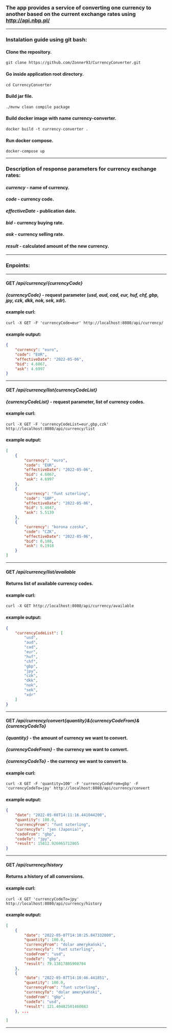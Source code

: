 ### The app provides a service of converting one currency to another based on the current exchange rates using http://api.nbp.pl/
---
### Instalation guide using git bash:
#### Clone the repository.
```
git clone https://github.com/Zonner93/CurrencyConverter.git
```
#### Go inside application root directory.
```
cd CurrencyConverter
```
#### Build jar file.
```
./mvnw clean compile package
```
#### Build docker image with name currency-converter.
```
docker build -t currency-converter .
```
#### Run docker compose.
```
docker-compose up

```
---
### Description of response parameters for currency exchange rates:
#### *currency* - name of currency.
#### *code* - currency code.
#### *effectiveDate* - publication date.
#### *bid* - currency buying rate.
#### *ask* - currency selling rate.
#### *result* - calculated amount of the new currency.
---
### Enpoints:
---
#### GET */api/currency/{currencyCode}*
#### *{currencyCode}* - request parameter (*usd, aud, cad, eur, huf, chf, gbp, jpy, czk, dkk, nok, sek, xdr*).
#### example curl:
```
curl -X GET -F 'currencyCode=eur' http://localhost:8080/api/currency/
```
#### example output:
```json
{
    "currency": "euro",
    "code": "EUR",
    "effectiveDate": "2022-05-06",
    "bid": 4.6067,
    "ask": 4.6997
}
```
---
#### GET */api/currency/list{currencyCodeList}*
#### *{currencyCodeList}* - request parameter, list of currency codes.
#### example curl:
```
curl -X GET -F 'currencyCodeList=eur,gbp,czk' http://localhost:8080/api/currency/list
```
#### example output:
```json
[
    {
        "currency": "euro",
        "code": "EUR",
        "effectiveDate": "2022-05-06",
        "bid": 4.6067,
        "ask": 4.6997
    },
    {
        "currency": "funt szterling",
        "code": "GBP",
        "effectiveDate": "2022-05-06",
        "bid": 5.4047,
        "ask": 5.5139
    },
    {
        "currency": "korona czeska",
        "code": "CZK",
        "effectiveDate": "2022-05-06",
        "bid": 0.188,
        "ask": 0.1918
    }
]
```
---
#### GET */api/currency/list/available*
#### Returns list of available currency codes.
#### example curl:
```
curl -X GET http://localhost:8080/api/currency/available
```
#### example output:
```json
{
    "currencyCodeList": [
        "usd",
        "aud",
        "cad",
        "eur",
        "huf",
        "chf",
        "gbp",
        "jpy",
        "czk",
        "dkk",
        "nok",
        "sek",
        "xdr"
    ]
}
```
---
#### GET */api/currency/convert{quantity}&{currencyCodeFrom}&{currencyCodeTo}*
#### *{quantity}* - the amount of currency we want to convert.
#### *{currencyCodeFrom}* - the currency we want to convert.
#### *{currencyCodeTo}* - the currency we want to convert to.
#### example curl:
```
curl -X GET -F 'quantity=100' -F 'currencyCodeFrom=gbp' -F 'currencyCodeTo=jpy' http://localhost:8080/api/currency/convert
```
#### example output:
```json
{
    "date": "2022-05-08T14:11:16.441044200",
    "quantity": 100.0,
    "currencyFrom": "funt szterling",
    "currencyTo": "jen (Japonia)",
    "codeFrom": "gbp",
    "codeTo": "jpy",
    "result": 15812.926065712865
}
```
---
#### GET */api/currency/history*
#### Returns a history of all conversions.
#### example curl:
```
curl -X GET 'currencyCodeTo=jpy' http://localhost:8080/api/currency/history
```
#### example output:
```json
[
    {
        "date": "2022-05-07T14:10:25.847332800",
        "quantity": 100.0,
        "currencyFrom": "dolar amerykański",
        "currencyTo": "funt szterling",
        "codeFrom": "usd",
        "codeTo": "gbp",
        "result": 79.13817805908704
    },
    {
        "date": "2022-05-07T14:10:46.441851",
        "quantity": 100.0,
        "currencyFrom": "funt szterling",
        "currencyTo": "dolar amerykański",
        "codeFrom": "gbp",
        "codeTo": "usd",
        "result": 121.40482501460083
    }, ...

]
```
---
